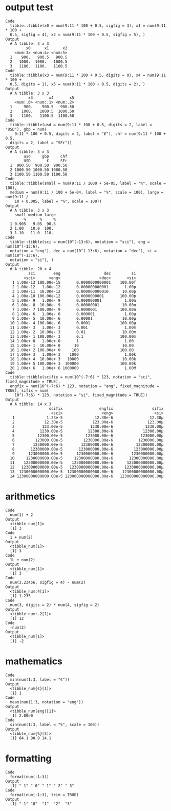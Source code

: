 # output test

    Code
      tibble::tibble(x0 = num(9:11 * 100 + 0.5, sigfig = 3), x1 = num(9:11 * 100 +
      0.5, sigfig = 4), x2 = num(9:11 * 100 + 0.5, sigfig = 5), )
    Output
      # A tibble: 3 x 3
             x0      x1      x2
        <num:3> <num:4> <num:5>
      1    900.   900.5   900.5
      2   1000.  1000.   1000.5
      3   1100.  1100.   1100.5
    Code
      tibble::tibble(x3 = num(9:11 * 100 + 0.5, digits = 0), x4 = num(9:11 * 100 +
      0.5, digits = 1), x5 = num(9:11 * 100 + 0.5, digits = 2), )
    Output
      # A tibble: 3 x 3
              x3       x4       x5
        <num:.0> <num:.1> <num:.2>
      1     900.    900.5   900.50
      2    1000.   1000.5  1000.50
      3    1100.   1100.5  1100.50
    Code
      tibble::tibble(usd = num(9:11 * 100 + 0.5, digits = 2, label = "USD"), gbp = num(
        9:11 * 100 + 0.5, digits = 2, label = "£"), chf = num(9:11 * 100 + 0.5,
      digits = 2, label = "SFr"))
    Output
      # A tibble: 3 x 3
            usd     gbp     chf
            USD       £     SFr
      1  900.50  900.50  900.50
      2 1000.50 1000.50 1000.50
      3 1100.50 1100.50 1100.50
    Code
      tibble::tibble(small = num(9:11 / 1000 + 5e-05, label = "%", scale = 100),
      medium = num(9:11 / 100 + 5e-04, label = "%", scale = 100), large = num(9:11 /
        10 + 0.005, label = "%", scale = 100))
    Output
      # A tibble: 3 x 3
        small medium large
            %      %     %
      1 0.905   9.05  90.5
      2 1.00   10.0  100. 
      3 1.10   11.0  110. 
    Code
      tibble::tibble(sci = num(10^(-13:6), notation = "sci"), eng = num(10^(-13:6),
      notation = "eng"), dec = num(10^(-13:6), notation = "dec"), si = num(10^(-13:6),
      notation = "si"), )
    Output
      # A tibble: 20 x 4
              sci        eng                   dec         si
            <sci>      <eng>                 <dec>       <si>
       1 1.00e-13 100.00e-15       0.0000000000001    100.00f
       2 1.00e-12   1.00e-12       0.000000000001       1.00p
       3 1.00e-11  10.00e-12       0.000000000010      10.00p
       4 1.00e-10 100.00e-12       0.0000000001       100.00p
       5 1.00e- 9   1.00e- 9       0.000000001          1.00n
       6 1.00e- 8  10.00e- 9       0.00000001          10.00n
       7 1.00e- 7 100.00e- 9       0.0000001          100.00n
       8 1.00e- 6   1.00e- 6       0.000001             1.00μ
       9 1.00e- 5  10.00e- 6       0.00001             10.00μ
      10 1.00e- 4 100.00e- 6       0.0001             100.00μ
      11 1.00e- 3   1.00e- 3       0.001                1.00m
      12 1.00e- 2  10.00e- 3       0.01                10.00m
      13 1.00e- 1 100.00e- 3       0.1                100.00m
      14 1.00e+ 0   1.00e+ 0       1                    1.00 
      15 1.00e+ 1  10.00e+ 0      10                   10.00 
      16 1.00e+ 2 100.00e+ 0     100                  100.00 
      17 1.00e+ 3   1.00e+ 3    1000                    1.00k
      18 1.00e+ 4  10.00e+ 3   10000                   10.00k
      19 1.00e+ 5 100.00e+ 3  100000                  100.00k
      20 1.00e+ 6   1.00e+ 6 1000000                    1.00M
    Code
      tibble::tibble(scifix = num(10^(-7:6) * 123, notation = "sci", fixed_magnitude = TRUE),
      engfix = num(10^(-7:6) * 123, notation = "eng", fixed_magnitude = TRUE), sifix = num(
        10^(-7:6) * 123, notation = "si", fixed_magnitude = TRUE))
    Output
      # A tibble: 14 x 3
                       scifix                engfix                 sifix
                        <sci>                 <eng>                  <si>
       1              1.23e-5              12.30e-6                12.30μ
       2             12.30e-5             123.00e-6               123.00μ
       3            123.00e-5            1230.00e-6              1230.00μ
       4           1230.00e-5           12300.00e-6             12300.00μ
       5          12300.00e-5          123000.00e-6            123000.00μ
       6         123000.00e-5         1230000.00e-6           1230000.00μ
       7        1230000.00e-5        12300000.00e-6          12300000.00μ
       8       12300000.00e-5       123000000.00e-6         123000000.00μ
       9      123000000.00e-5      1230000000.00e-6        1230000000.00μ
      10     1230000000.00e-5     12300000000.00e-6       12300000000.00μ
      11    12300000000.00e-5    123000000000.00e-6      123000000000.00μ
      12   123000000000.00e-5   1230000000000.00e-6     1230000000000.00μ
      13  1230000000000.00e-5  12300000000000.00e-6    12300000000000.00μ
      14 12300000000000.00e-5 123000000000000.00e-6   123000000000000.00μ

# arithmetics

    Code
      num(1) + 2
    Output
      <tibble_num[1]>
      [1] 3
    Code
      1 + num(2)
    Output
      <tibble_num[1]>
      [1] 3
    Code
      1L + num(2)
    Output
      <tibble_num[1]>
      [1] 3
    Code
      num(3.23456, sigfig = 4) - num(2)
    Output
      <tibble_num:4[1]>
      [1] 1.235
    Code
      num(3, digits = 2) * num(4, sigfig = 2)
    Output
      <tibble_num:.2[1]>
      [1] 12  
    Code
      -num(2)
    Output
      <tibble_num[1]>
      [1] -2

# mathematics

    Code
      min(num(1:3, label = "€"))
    Output
      <tibble_num{€}[1]>
      [1] 1
    Code
      mean(num(1:3, notation = "eng"))
    Output
      <tibble_num(eng)[1]>
      [1] 2.00e0
    Code
      sin(num(1:3, label = "%", scale = 100))
    Output
      <tibble_num{%}[3]>
      [1] 84.1 90.9 14.1

# formatting

    Code
      format(num(-1:3))
    Output
      [1] "-1" " 0" " 1" " 2" " 3"
    Code
      format(num(-1:3), trim = TRUE)
    Output
      [1] "-1" "0"  "1"  "2"  "3" 

